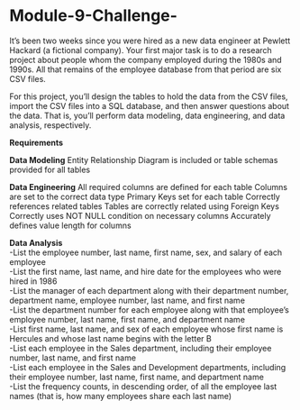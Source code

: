 # Module-9-Challenge-


It’s been two weeks since you were hired as a new data engineer at Pewlett Hackard (a fictional company). Your first major task is to do a research project about people whom the company employed during the 1980s and 1990s. All that remains of the employee database from that period are six CSV files.

For this project, you’ll design the tables to hold the data from the CSV files, import the CSV files into a SQL database, and then answer questions about the data. That is, you’ll perform data modeling, data engineering, and data analysis, respectively.

**Requirements**

**Data Modeling**
Entity Relationship Diagram is included or table schemas provided for all tables 

**Data Engineering** 
All required columns are defined for each table 
Columns are set to the correct data type 
Primary Keys set for each table 
Correctly references related tables 
Tables are correctly related using Foreign Keys 
Correctly uses NOT NULL condition on necessary columns 
Accurately defines value length for columns  

**Data Analysis**  
-List the employee number, last name, first name, sex, and salary of each employee  
-List the first name, last name, and hire date for the employees who were hired in 1986  
-List the manager of each department along with their department number, department name, employee number, last name, and first name  
-List the department number for each employee along with that employee’s employee number, last name, first name, and department name  
-List first name, last name, and sex of each employee whose first name is Hercules and whose last name begins with the letter B  
-List each employee in the Sales department, including their employee number, last name, and first name  
-List each employee in the Sales and Development departments, including their employee number, last name, first name, and department name  
-List the frequency counts, in descending order, of all the employee last names (that is, how many employees share each last name)  
